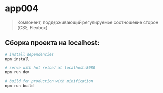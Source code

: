 # app004
> Компонент, поддерживающий регулируемое соотношение сторон (CSS, Flexbox)

## Сборка проекта на localhost:
``` bash
# install dependencies
npm install

# serve with hot reload at localhost:8080
npm run dev

# build for production with minification
npm run build
```

